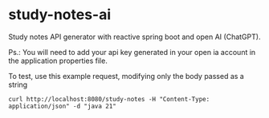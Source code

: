 # study-notes-ai

Study notes API generator with reactive spring boot and open AI (ChatGPT).

Ps.: You will need to add your api key generated in your open ia account in the application properties file.

To test, use this example request, modifying only the body passed as a string

``curl http://localhost:8080/study-notes -H "Content-Type: application/json" -d "java 21"``

